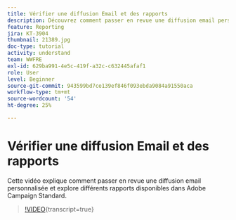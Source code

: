 ```yaml
---
title: Vérifier une diffusion Email et des rapports
description: Découvrez comment passer en revue une diffusion email personnalisée et explorer les différents rapports disponibles dans Adobe Campaign Standard.
feature: Reporting
jira: KT-3904
thumbnail: 21389.jpg
doc-type: tutorial
activity: understand
team: WWFRE
exl-id: 629ba991-4e5c-419f-a32c-c632445afaf1
role: User
level: Beginner
source-git-commit: 943599bd7ce139ef846f093ebda9084a91550aca
workflow-type: tm+mt
source-wordcount: '54'
ht-degree: 25%

---
```


# Vérifier une diffusion Email et des rapports

Cette vidéo explique comment passer en revue une diffusion email personnalisée et explore différents rapports disponibles dans Adobe Campaign Standard.

>[!VIDEO](https://video.tv.adobe.com/v/38357?learn=on&captions=fre_fr){transcript=true}
